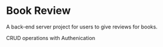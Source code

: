 # Book Review

A back-end server project for users to give reviews for books.

CRUD operations with Authenication